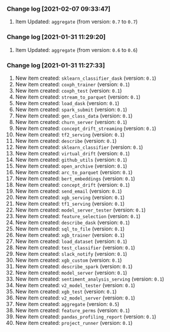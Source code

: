 ### Change log [2021-02-07 09:33:47]
1. Item Updated: `aggregate` (from version: `0.7` to `0.7`)

### Change log [2021-01-31 11:29:20]
1. Item Updated: `aggregate` (from version: `0.6` to `0.6`)

### Change log [2021-01-31 11:27:33]
1. New item created: `sklearn_classifier_dask` (version: `0.1`)
2. New item created: `coxph_trainer` (version: `0.1`)
3. New item created: `coxph_test` (version: `0.1`)
4. New item created: `stream_to_parquet` (version: `0.1`)
5. New item created: `load_dask` (version: `0.1`)
6. New item created: `spark_submit` (version: `0.1`)
7. New item created: `gen_class_data` (version: `0.1`)
8. New item created: `churn_server` (version: `0.1`)
9. New item created: `concept_drift_streaming` (version: `0.1`)
10. New item created: `tf2_serving` (version: `0.1`)
11. New item created: `describe` (version: `0.1`)
12. New item created: `sklearn_classifier` (version: `0.1`)
13. New item created: `virtual_drift` (version: `0.1`)
14. New item created: `github_utils` (version: `0.1`)
15. New item created: `open_archive` (version: `0.1`)
16. New item created: `arc_to_parquet` (version: `0.1`)
17. New item created: `bert_embeddings` (version: `0.1`)
18. New item created: `concept_drift` (version: `0.1`)
19. New item created: `send_email` (version: `0.1`)
20. New item created: `xgb_serving` (version: `0.1`)
21. New item created: `tf1_serving` (version: `0.1`)
22. New item created: `model_server_tester` (version: `0.1`)
23. New item created: `feature_selection` (version: `0.1`)
24. New item created: `describe_dask` (version: `0.1`)
25. New item created: `sql_to_file` (version: `0.1`)
26. New item created: `xgb_trainer` (version: `0.1`)
27. New item created: `load_dataset` (version: `0.1`)
28. New item created: `test_classifier` (version: `0.1`)
29. New item created: `slack_notify` (version: `0.1`)
30. New item created: `xgb_custom` (version: `0.1`)
31. New item created: `describe_spark` (version: `0.1`)
32. New item created: `model_server` (version: `0.1`)
33. New item created: `sentiment_analysis_serving` (version: `0.1`)
34. New item created: `v2_model_tester` (version: `0.1`)
35. New item created: `xgb_test` (version: `0.1`)
36. New item created: `v2_model_server` (version: `0.1`)
37. New item created: `aggregate` (version: `0.5`)
38. New item created: `feature_perms` (version: `0.1`)
39. New item created: `pandas_profiling_report` (version: `0.1`)
40. New item created: `project_runner` (version: `0.1`)

